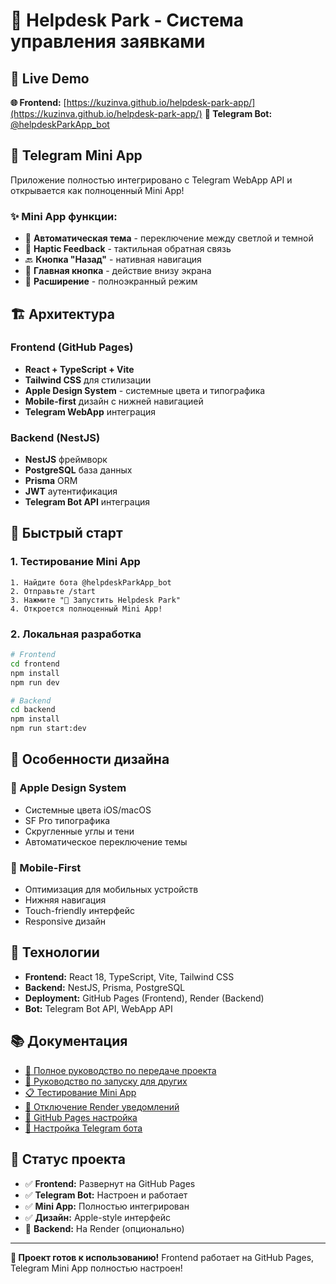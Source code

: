 # 🎠 Helpdesk Park - Система управления заявками

## 🚀 **Live Demo**
**🌐 Frontend:** [https://kuzinva.github.io/helpdesk-park-app/](https://kuzinva.github.io/helpdesk-park-app/)
**🤖 Telegram Bot:** [@helpdeskParkApp_bot](https://t.me/helpdeskParkApp_bot)

## 📱 **Telegram Mini App**
Приложение полностью интегрировано с Telegram WebApp API и открывается как полноценный Mini App!

### ✨ **Mini App функции:**
- 🎨 **Автоматическая тема** - переключение между светлой и темной
- 📱 **Haptic Feedback** - тактильная обратная связь
- 🔙 **Кнопка "Назад"** - нативная навигация
- 🚀 **Главная кнопка** - действие внизу экрана
- 🌙 **Расширение** - полноэкранный режим

## 🏗️ **Архитектура**

### **Frontend (GitHub Pages)**
- **React + TypeScript + Vite**
- **Tailwind CSS** для стилизации
- **Apple Design System** - системные цвета и типографика
- **Mobile-first** дизайн с нижней навигацией
- **Telegram WebApp** интеграция

### **Backend (NestJS)**
- **NestJS** фреймворк
- **PostgreSQL** база данных
- **Prisma** ORM
- **JWT** аутентификация
- **Telegram Bot API** интеграция

## 🚀 **Быстрый старт**

### **1. Тестирование Mini App**
```
1. Найдите бота @helpdeskParkApp_bot
2. Отправьте /start
3. Нажмите "🚀 Запустить Helpdesk Park"
4. Откроется полноценный Mini App!
```

### **2. Локальная разработка**
```bash
# Frontend
cd frontend
npm install
npm run dev

# Backend
cd backend
npm install
npm run start:dev
```

## 📱 **Особенности дизайна**

### **🎨 Apple Design System**
- Системные цвета iOS/macOS
- SF Pro типографика
- Скругленные углы и тени
- Автоматическое переключение темы

### **📱 Mobile-First**
- Оптимизация для мобильных устройств
- Нижняя навигация
- Touch-friendly интерфейс
- Responsive дизайн

## 🔧 **Технологии**

- **Frontend:** React 18, TypeScript, Vite, Tailwind CSS
- **Backend:** NestJS, Prisma, PostgreSQL
- **Deployment:** GitHub Pages (Frontend), Render (Backend)
- **Bot:** Telegram Bot API, WebApp API

## 📚 **Документация**

- [📖 Полное руководство по передаче проекта](COMPLETE_TRANSFER_GUIDE.md)
- [🚀 Руководство по запуску для других](SETUP_FOR_OTHERS.md)
- [📋 Тестирование Mini App](MINI_APP_TEST.md)
- [🔕 Отключение Render уведомлений](RENDER_DISABLE_NOTIFICATIONS.md)
- [🚀 GitHub Pages настройка](GITHUB_PAGES_SETUP.md)
- [🤖 Настройка Telegram бота](BOTFATHER_SETUP.md)

## 🎯 **Статус проекта**

- ✅ **Frontend:** Развернут на GitHub Pages
- ✅ **Telegram Bot:** Настроен и работает
- ✅ **Mini App:** Полностью интегрирован
- ✅ **Дизайн:** Apple-style интерфейс
- 🔄 **Backend:** На Render (опционально)

---

**🎉 Проект готов к использованию!** Frontend работает на GitHub Pages, Telegram Mini App полностью настроен!
